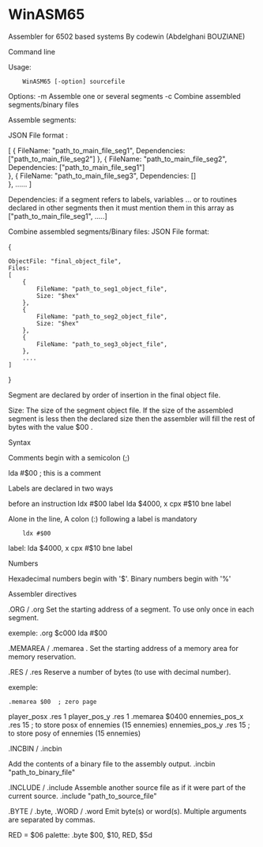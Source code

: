 # WinASM65
Assembler for 6502 based systems
By codewin (Abdelghani BOUZIANE)

Command line 

Usage: 

		WinASM65 [-option] sourcefile
		
Options:
		-m 			Assemble one or several segments
		-c 			Combine assembled segments/binary files
		
		
Assemble segments: 

JSON File format :

[
	{
		FileName: "path_to_main_file_seg1",
		Dependencies: ["path_to_main_file_seg2"]
	},
	{
		FileName: "path_to_main_file_seg2",
		Dependencies: ["path_to_main_file_seg1"]			
	},
	{
		FileName: "path_to_main_file_seg3",
		Dependencies: []			
	},
	......
]


Dependencies: 
if a segment refers to labels, variables ... or to routines declared in other segments 
then it must mention them in this array as ["path_to_main_file_seg1", .....]


Combine assembled segments/Binary files:
JSON File format:

{
	
	ObjectFile: "final_object_file",
	Files: 
	[
		{
			FileName: "path_to_seg1_object_file",
			Size: "$hex"
		},
		{
			FileName: "path_to_seg2_object_file",
			Size: "$hex"
		},
		{
			FileName: "path_to_seg3_object_file",			
		},
		....
	]
}

Segment are declared by order of insertion in the final object file.

Size: 
The size of the segment object file.
If the size of the assembled segment is less then the declared size then the assembler will 
fill the rest of bytes with the value $00 .


Syntax

Comments begin with a semicolon (;)

lda #$00 	; this is a comment

Labels are declared in two ways 

before an instruction 
			ldx #$00
	label 	lda $4000, x
			cpx #$10
			bne label
			
Alone in the line, A colon (:) following a label is mandatory

		ldx #$00
label:
	 	lda $4000, x
		cpx #$10
		bne label
			




Numbers

Hexadecimal numbers begin with '$'.
Binary numbers begin with '%'


Assembler directives

.ORG / .org
Set the starting address of a segment.
To use only once in each segment.

exemple:
	.org $c000
lda #$00	

.MEMAREA / .memarea  .
Set the starting address of a memory area for 
memory reservation.

.RES / .res 
Reserve a number of bytes (to use with decimal number).

exemple: 

	.memarea $00  ; zero page
player_posx  .res 1
player_pos_y .res 1
	.memarea $0400
ennemies_pos_x .res 15 	; to store posx of ennemies (15 ennemies) 
ennemies_pos_y .res 15  ; to store posy of ennemies (15 ennemies) 

.INCBIN / .incbin

Add the contents of a binary file to the assembly output.
.incbin "path_to_binary_file"

.INCLUDE / .include
Assemble another source file as if it were part of the current source.
.include "path_to_source_file"


.BYTE / .byte, .WORD / .word
Emit byte(s) or word(s).  Multiple arguments are separated by commas.

RED = $06
palette:
.byte $00, $10, RED, $5d







 	


	
	






	






